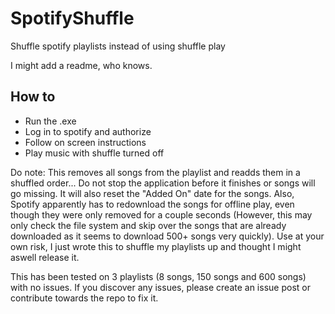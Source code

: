 # SpotifyShuffle
Shuffle spotify playlists instead of using shuffle play

I might add a readme, who knows.

## How to
- Run the .exe
- Log in to spotify and authorize
- Follow on screen instructions
- Play music with shuffle turned off

Do note: This removes all songs from the playlist and readds them in a shuffled order... Do not stop the application before it finishes or songs will go missing. It will also reset the "Added On" date for the songs. Also, Spotify apparently has to redownload the songs for offline play, even though they were only removed for a couple seconds (However, this may only check the file system and skip over the songs that are already downloaded as it seems to download 500+ songs very quickly). Use at your own risk, I just wrote this to shuffle my playlists up and thought I might aswell release it.

This has been tested on 3 playlists (8 songs, 150 songs and 600 songs) with no issues. If you discover any issues, please create an issue post or contribute towards the repo to fix it.
